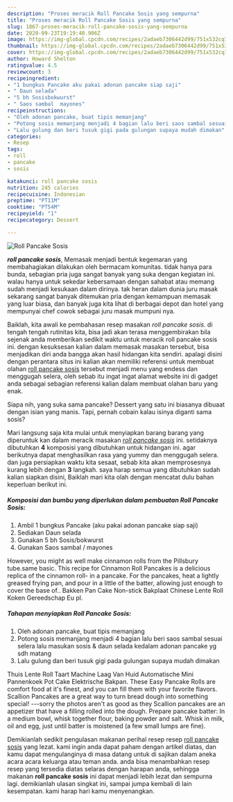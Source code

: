 ```yaml
---
description: "Proses meracik Roll Pancake Sosis yang sempurna"
title: "Proses meracik Roll Pancake Sosis yang sempurna"
slug: 1867-proses-meracik-roll-pancake-sosis-yang-sempurna
date: 2020-09-23T19:19:40.906Z
image: https://img-global.cpcdn.com/recipes/2adaeb7306442d99/751x532cq70/roll-pancake-sosis-foto-resep-utama.jpg
thumbnail: https://img-global.cpcdn.com/recipes/2adaeb7306442d99/751x532cq70/roll-pancake-sosis-foto-resep-utama.jpg
cover: https://img-global.cpcdn.com/recipes/2adaeb7306442d99/751x532cq70/roll-pancake-sosis-foto-resep-utama.jpg
author: Howard Shelton
ratingvalue: 4.5
reviewcount: 3
recipeingredient:
- "1 bungkus Pancake aku pakai adonan pancake siap saji"
- " Daun selada"
- "5 bh Sosisbokwurst"
- " Saos sambal  mayones"
recipeinstructions:
- "Oleh adonan pancake, buat tipis memanjang"
- "Potong sosis memanjang menjadi 4 bagian lalu beri saos sambal sesuai selera lalu masukan sosis &amp; daun selada kedalam adonan pancake yg sdh matang"
- "Lalu gulung dan beri tusuk gigi pada gulungan supaya mudah dimakan"
categories:
- Resep
tags:
- roll
- pancake
- sosis

katakunci: roll pancake sosis 
nutrition: 245 calories
recipecuisine: Indonesian
preptime: "PT11M"
cooktime: "PT54M"
recipeyield: "1"
recipecategory: Dessert

---
```



![Roll Pancake Sosis](https://img-global.cpcdn.com/recipes/2adaeb7306442d99/751x532cq70/roll-pancake-sosis-foto-resep-utama.jpg)

<b><i>roll pancake sosis</i></b>, Memasak menjadi bentuk kegemaran yang membahagiakan dilakukan oleh bermacam komunitas. tidak hanya para bunda, sebagian pria juga sangat banyak yang suka dengan kegiatan ini. walau hanya untuk sekedar kebersamaan dengan sahabat atau memang sudah menjadi kesukaan dalam dirinya. tak heran dalam dunia juru masak sekarang sangat banyak ditemukan pria dengan kemampuan memasak yang luar biasa, dan banyak juga kita lihat di berbagai depot dan hotel yang mempunyai chef cowok sebagai juru masak mumpuni nya.

Baiklah, kita awali ke pembahasan resep masakan <i>roll pancake sosis</i>. di tengah tengah rutinitas kita, bisa jadi akan terasa menggembirakan bila sejenak anda memberikan sedikit waktu untuk meracik roll pancake sosis ini. dengan kesuksesan kalian dalam memasak masakan tersebut, bisa menjadikan diri anda bangga akan hasil hidangan kita sendiri. apalagi disini dengan perantara situs ini kalian akan memiliki referensi untuk membuat olahan <u>roll pancake sosis</u> tersebut menjadi menu yang endess dan menggugah selera, oleh sebab itu ingat ingat alamat website ini di gadget anda sebagai sebagian referensi kalian dalam membuat olahan baru yang enak.

Siapa nih, yang suka sama pancake? Dessert yang satu ini biasanya dibuaat dengan isian yang manis. Tapi, pernah cobain kalau isinya diganti sama sosis?


Mari langsung saja kita mulai untuk menyiapkan barang barang yang diperuntuk kan dalam meracik masakan <u><i>roll pancake sosis</i></u> ini. setidaknya dibutuhkan <b>4</b> komposisi yang dibutuhkan untuk hidangan ini. agar berikutnya dapat menghasilkan rasa yang yummy dan menggugah selera. dan juga persiapkan waktu kita sesaat, sebab kita akan memprosesnya kurang lebih dengan <b>3</b> langkah. saya harap semua yang dibutuhkan sudah kalian siapkan disini, Baiklah mari kita olah dengan mencatat dulu bahan keperluan berikut ini.

<!--inarticleads1-->

##### Komposisi dan bumbu yang diperlukan dalam pembuatan Roll Pancake Sosis:

1. Ambil 1 bungkus Pancake (aku pakai adonan pancake siap saji)
1. Sediakan  Daun selada
1. Gunakan 5 bh Sosis/bokwurst
1. Gunakan  Saos sambal / mayones


However, you might as well make cinnamon rolls from the Pillsbury tube.same basic. This recipe for Cinnamon Roll Pancakes is a delicious replica of the cinnamon roll- in a pancake. For the pancakes, heat a lightly greased frying pan, and pour in a little of the batter, allowing just enough to cover the base of.. Bakken Pan Cake Non-stick Bakplaat Chinese Lente Roll Koken Gereedschap Eu pl. 

<!--inarticleads2-->

##### Tahapan menyiapkan Roll Pancake Sosis:

1. Oleh adonan pancake, buat tipis memanjang
1. Potong sosis memanjang menjadi 4 bagian lalu beri saos sambal sesuai selera lalu masukan sosis &amp; daun selada kedalam adonan pancake yg sdh matang
1. Lalu gulung dan beri tusuk gigi pada gulungan supaya mudah dimakan


Thuis Lente Roll Taart Machine Laag Van Huid Automatische Mini Pannenkoek Pot Cake Elektrische Bakpan. These Easy Pancake Rolls are comfort food at it&#39;s finest, and you can fill them with your favorite flavors. Scallion Pancakes are a great way to turn bread dough into something special! ---sorry the photos aren&#39;t as good as they Scallion pancakes are an appetizer that have a filling rolled into the dough. Prepare pancake batter: In a medium bowl, whisk together flour, baking powder and salt. Whisk in milk, oil and egg, just until batter is moistened (a few small lumps are fine). 

Demikianlah sedikit pengulasan makanan perihal resep resep <u>roll pancake sosis</u> yang lezat. kami ingin anda dapat paham dengan artikel diatas, dan kamu dapat mengulanginya di masa datang untuk di sajikan dalam aneka acara acara keluarga atau teman anda. anda bisa menambahkan resep resep yang tersedia diatas selaras dengan harapan anda, sehingga makanan <b>roll pancake sosis</b> ini dapat menjadi lebih lezat dan sempurna lagi. demikianlah ulasan singkat ini, sampai jumpa kembali di lain kesempatan. kami harap hari kamu menyenangkan.
